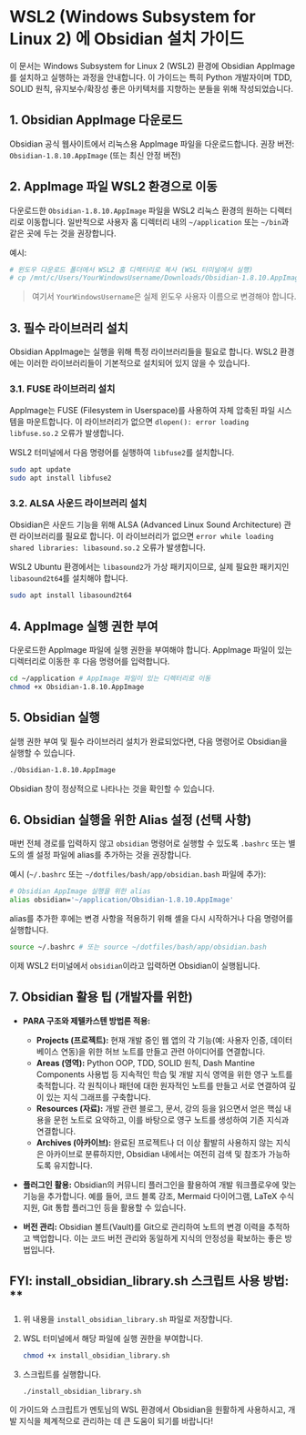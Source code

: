 # WSL2 (Windows Subsystem for Linux 2) 에 Obsidian 설치 가이드

이 문서는 Windows Subsystem for Linux 2 (WSL2) 환경에 Obsidian AppImage를 설치하고 실행하는 과정을 안내합니다. 이 가이드는 특히 Python 개발자이며 TDD, SOLID 원칙, 유지보수/확장성 좋은 아키텍처를 지향하는 분들을 위해 작성되었습니다.

## 1. Obsidian AppImage 다운로드

Obsidian 공식 웹사이트에서 리눅스용 AppImage 파일을 다운로드합니다.
권장 버전: `Obsidian-1.8.10.AppImage` (또는 최신 안정 버전)

## 2. AppImage 파일 WSL2 환경으로 이동

다운로드한 `Obsidian-1.8.10.AppImage` 파일을 WSL2 리눅스 환경의 원하는 디렉터리로 이동합니다. 일반적으로 사용자 홈 디렉터리 내의 `~/application` 또는 `~/bin`과 같은 곳에 두는 것을 권장합니다.

예시:

```bash
# 윈도우 다운로드 폴더에서 WSL2 홈 디렉터리로 복사 (WSL 터미널에서 실행)
# cp /mnt/c/Users/YourWindowsUsername/Downloads/Obsidian-1.8.10.AppImage ~/application/
````

> 여기서 `YourWindowsUsername`은 실제 윈도우 사용자 이름으로 변경해야 합니다.

## 3\. 필수 라이브러리 설치

Obsidian AppImage는 실행을 위해 특정 라이브러리들을 필요로 합니다. WSL2 환경에는 이러한 라이브러리들이 기본적으로 설치되어 있지 않을 수 있습니다.

### 3.1. FUSE 라이브러리 설치

AppImage는 FUSE (Filesystem in Userspace)를 사용하여 자체 압축된 파일 시스템을 마운트합니다. 이 라이브러리가 없으면 `dlopen(): error loading libfuse.so.2` 오류가 발생합니다.

WSL2 터미널에서 다음 명령어를 실행하여 `libfuse2`를 설치합니다.

```bash
sudo apt update
sudo apt install libfuse2
```

### 3.2. ALSA 사운드 라이브러리 설치

Obsidian은 사운드 기능을 위해 ALSA (Advanced Linux Sound Architecture) 관련 라이브러리를 필요로 합니다. 이 라이브러리가 없으면 `error while loading shared libraries: libasound.so.2` 오류가 발생합니다.

WSL2 Ubuntu 환경에서는 `libasound2`가 가상 패키지이므로, 실제 필요한 패키지인 `libasound2t64`를 설치해야 합니다.

```bash
sudo apt install libasound2t64
```

## 4\. AppImage 실행 권한 부여

다운로드한 AppImage 파일에 실행 권한을 부여해야 합니다. AppImage 파일이 있는 디렉터리로 이동한 후 다음 명령어를 입력합니다.

```bash
cd ~/application # AppImage 파일이 있는 디렉터리로 이동
chmod +x Obsidian-1.8.10.AppImage
```

## 5\. Obsidian 실행

실행 권한 부여 및 필수 라이브러리 설치가 완료되었다면, 다음 명령어로 Obsidian을 실행할 수 있습니다.

```bash
./Obsidian-1.8.10.AppImage
```

Obsidian 창이 정상적으로 나타나는 것을 확인할 수 있습니다.

## 6\. Obsidian 실행을 위한 Alias 설정 (선택 사항)

매번 전체 경로를 입력하지 않고 `obsidian` 명령어로 실행할 수 있도록 `.bashrc` 또는 별도의 셸 설정 파일에 alias를 추가하는 것을 권장합니다.

예시 (`~/.bashrc` 또는 `~/dotfiles/bash/app/obsidian.bash` 파일에 추가):

```bash
# Obsidian AppImage 실행을 위한 alias
alias obsidian='~/application/Obsidian-1.8.10.AppImage'
```

alias를 추가한 후에는 변경 사항을 적용하기 위해 셸을 다시 시작하거나 다음 명령어를 실행합니다.

```bash
source ~/.bashrc # 또는 source ~/dotfiles/bash/app/obsidian.bash
```

이제 WSL2 터미널에서 `obsidian`이라고 입력하면 Obsidian이 실행됩니다.

## 7\. Obsidian 활용 팁 (개발자를 위한)

* **PARA 구조와 제텔카스텐 방법론 적용:**

  * **Projects (프로젝트):** 현재 개발 중인 웹 앱의 각 기능(예: 사용자 인증, 데이터베이스 연동)을 위한 허브 노트를 만들고 관련 아이디어를 연결합니다.
  * **Areas (영역):** Python OOP, TDD, SOLID 원칙, Dash Mantine Components 사용법 등 지속적인 학습 및 개발 지식 영역을 위한 영구 노트를 축적합니다. 각 원칙이나 패턴에 대한 원자적인 노트를 만들고 서로 연결하여 깊이 있는 지식 그래프를 구축합니다.
  * **Resources (자료):** 개발 관련 블로그, 문서, 강의 등을 읽으면서 얻은 핵심 내용을 문헌 노트로 요약하고, 이를 바탕으로 영구 노트를 생성하여 기존 지식과 연결합니다.
  * **Archives (아카이브):** 완료된 프로젝트나 더 이상 활발히 사용하지 않는 지식은 아카이브로 분류하지만, Obsidian 내에서는 여전히 검색 및 참조가 가능하도록 유지합니다.

* **플러그인 활용:** Obsidian의 커뮤니티 플러그인을 활용하여 개발 워크플로우에 맞는 기능을 추가합니다. 예를 들어, 코드 블록 강조, Mermaid 다이어그램, LaTeX 수식 지원, Git 통합 플러그인 등을 활용할 수 있습니다.

* **버전 관리:** Obsidian 볼트(Vault)를 Git으로 관리하여 노트의 변경 이력을 추적하고 백업합니다. 이는 코드 버전 관리와 동일하게 지식의 안정성을 확보하는 좋은 방법입니다.

## FYI: install_obsidian_library.sh 스크립트 사용 방법: **

1. 위 내용을 `install_obsidian_library.sh` 파일로 저장합니다.
2. WSL 터미널에서 해당 파일에 실행 권한을 부여합니다.

    ```bash
    chmod +x install_obsidian_library.sh
    ```

3. 스크립트를 실행합니다.

    ```bash
    ./install_obsidian_library.sh
    ```

이 가이드와 스크립트가 멘토님의 WSL 환경에서 Obsidian을 원활하게 사용하시고, 개발 지식을 체계적으로 관리하는 데 큰 도움이 되기를 바랍니다\!
